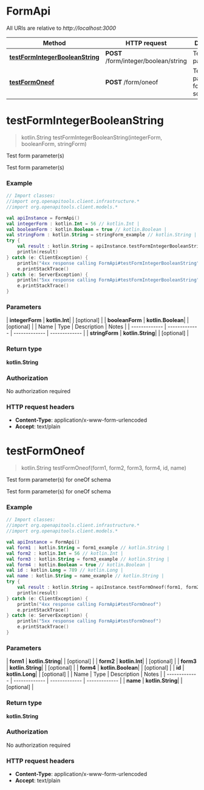 # FormApi

All URIs are relative to *http://localhost:3000*

| Method | HTTP request | Description |
| ------------- | ------------- | ------------- |
| [**testFormIntegerBooleanString**](FormApi.md#testFormIntegerBooleanString) | **POST** /form/integer/boolean/string | Test form parameter(s) |
| [**testFormOneof**](FormApi.md#testFormOneof) | **POST** /form/oneof | Test form parameter(s) for oneOf schema |


<a id="testFormIntegerBooleanString"></a>
# **testFormIntegerBooleanString**
> kotlin.String testFormIntegerBooleanString(integerForm, booleanForm, stringForm)

Test form parameter(s)

Test form parameter(s)

### Example
```kotlin
// Import classes:
//import org.openapitools.client.infrastructure.*
//import org.openapitools.client.models.*

val apiInstance = FormApi()
val integerForm : kotlin.Int = 56 // kotlin.Int | 
val booleanForm : kotlin.Boolean = true // kotlin.Boolean | 
val stringForm : kotlin.String = stringForm_example // kotlin.String | 
try {
    val result : kotlin.String = apiInstance.testFormIntegerBooleanString(integerForm, booleanForm, stringForm)
    println(result)
} catch (e: ClientException) {
    println("4xx response calling FormApi#testFormIntegerBooleanString")
    e.printStackTrace()
} catch (e: ServerException) {
    println("5xx response calling FormApi#testFormIntegerBooleanString")
    e.printStackTrace()
}
```

### Parameters
| **integerForm** | **kotlin.Int**|  | [optional] |
| **booleanForm** | **kotlin.Boolean**|  | [optional] |
| Name | Type | Description  | Notes |
| ------------- | ------------- | ------------- | ------------- |
| **stringForm** | **kotlin.String**|  | [optional] |

### Return type

**kotlin.String**

### Authorization

No authorization required

### HTTP request headers

 - **Content-Type**: application/x-www-form-urlencoded
 - **Accept**: text/plain

<a id="testFormOneof"></a>
# **testFormOneof**
> kotlin.String testFormOneof(form1, form2, form3, form4, id, name)

Test form parameter(s) for oneOf schema

Test form parameter(s) for oneOf schema

### Example
```kotlin
// Import classes:
//import org.openapitools.client.infrastructure.*
//import org.openapitools.client.models.*

val apiInstance = FormApi()
val form1 : kotlin.String = form1_example // kotlin.String | 
val form2 : kotlin.Int = 56 // kotlin.Int | 
val form3 : kotlin.String = form3_example // kotlin.String | 
val form4 : kotlin.Boolean = true // kotlin.Boolean | 
val id : kotlin.Long = 789 // kotlin.Long | 
val name : kotlin.String = name_example // kotlin.String | 
try {
    val result : kotlin.String = apiInstance.testFormOneof(form1, form2, form3, form4, id, name)
    println(result)
} catch (e: ClientException) {
    println("4xx response calling FormApi#testFormOneof")
    e.printStackTrace()
} catch (e: ServerException) {
    println("5xx response calling FormApi#testFormOneof")
    e.printStackTrace()
}
```

### Parameters
| **form1** | **kotlin.String**|  | [optional] |
| **form2** | **kotlin.Int**|  | [optional] |
| **form3** | **kotlin.String**|  | [optional] |
| **form4** | **kotlin.Boolean**|  | [optional] |
| **id** | **kotlin.Long**|  | [optional] |
| Name | Type | Description  | Notes |
| ------------- | ------------- | ------------- | ------------- |
| **name** | **kotlin.String**|  | [optional] |

### Return type

**kotlin.String**

### Authorization

No authorization required

### HTTP request headers

 - **Content-Type**: application/x-www-form-urlencoded
 - **Accept**: text/plain

